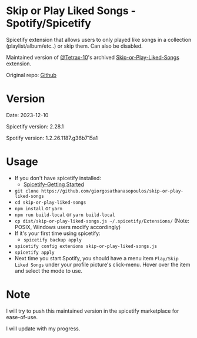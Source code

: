 # Skip or Play Liked Songs - Spotify/Spicetify
Spicetify extension that allows users to only played like songs in a collection (playlist/album/etc..) or skip them. Can also be disabled.

Maintained version of [@Tetrax-10](https://github.com/Tetrax-10)'s archived [Skip-or-Play-Liked-Songs](https://github.com/Tetrax-10/Spicetify-Extensions/tree/master/Skip-or-Play-Liked-Songs) extension.

Original repo: [Github](https://github.com/Tetrax-10/Spicetify-Extensions)

# Version

Date: 2023-12-10

Spicetify version: 2.28.1

Spotify version: 1.2.26.1187.g36b715a1

# Usage
- If you don't have spicetify installed:
  - [Spicetify-Getting Started](https://spicetify.app/docs/getting-started)
- ```git clone https://github.com/giorgosathanasopoulos/skip-or-play-liked-songs```
- ```cd skip-or-play-liked-songs```
- ```npm install``` or ```yarn```
- ```npm run build-local``` or ```yarn build-local```
- ```cp dist/skip-or-play-liked-songs.js ~/.spicetify/Extensions/``` (Note: POSIX, Windows users modify accordingly)
- If it's your first time using spicetify:
  - ```spicetify backup apply```
- ```spicetify config extenions skip-or-play-liked-songs.js```
- ```spicetify apply```
- Next time you start Spotify, you should have a menu item ```Play/Skip Liked Songs``` under your profile
  picture's click-menu. Hover over the item and select the mode to use.

# Note 
I will try to push this maintained version in the spicetify marketplace for ease-of-use.

I will update with my progress.

